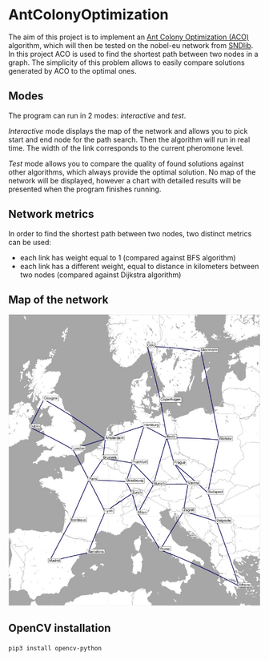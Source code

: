 # AntColonyOptimization

The aim of this project is to implement an [Ant Colony Optimization (ACO)](https://en.wikipedia.org/wiki/Ant_colony_optimization_algorithms) algorithm, which will then be tested on the nobel-eu network from [SNDlib](http://sndlib.zib.de/home.action). In this project ACO is used to find the shortest path between two nodes in a graph. The simplicity of this problem allows to easily compare solutions generated by ACO to the optimal ones.

## Modes

The program can run in 2 modes: <i>interactive</i> and <i>test</i>.

<i>Interactive</i> mode displays the map of the network and allows you to pick start and end node for the path search. Then the algorithm will run in real time. The width of the link corresponds to the current pheromone level.

<i>Test</i> mode allows you to compare the quality of found solutions against other algorithms, which always provide the optimal solution. No map of the network will be displayed, however a chart with detailed results will be presented when the program finishes running.

## Network metrics

In order to find the shortest path between two nodes, two distinct metrics can be used:

* each link has weight equal to 1 (compared against BFS algorithm)
* each link has a different weight, equal to distance in kilometers between two nodes (compared against Dijkstra algorithm)

## Map of the network

![map](doc/images/map.png)


## OpenCV installation

`pip3 install opencv-python`